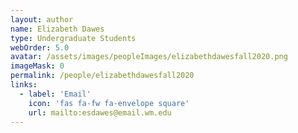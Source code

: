 ```yaml
---
layout: author
name: Elizabeth Dawes
type: Undergraduate Students
webOrder: 5.0
avatar: /assets/images/peopleImages/elizabethdawesfall2020.png
imageMask: 0
permalink: /people/elizabethdawesfall2020
links:
  - label: 'Email'
    icon: 'fas fa-fw fa-envelope square'
    url: mailto:esdawes@email.wm.edu
---
```

